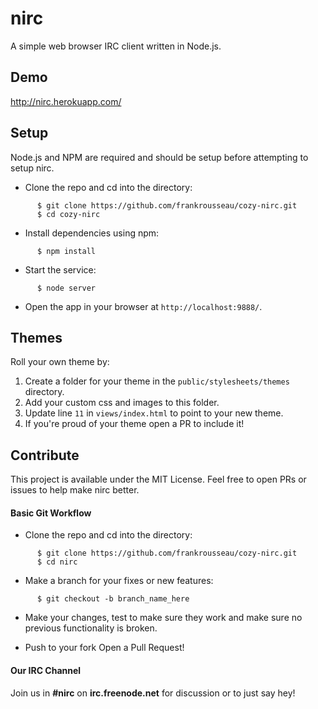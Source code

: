 # nirc
A simple web browser IRC client written in Node.js.

## Demo
http://nirc.herokuapp.com/

## Setup
Node.js and NPM are required and should be setup before attempting to setup nirc.

- Clone the repo and cd into the directory:

```
      $ git clone https://github.com/frankrousseau/cozy-nirc.git
      $ cd cozy-nirc
```

- Install dependencies using npm:

```
      $ npm install
```

- Start the service:

```
      $ node server
```

- Open the app in your browser at `http://localhost:9888/`.

## Themes
Roll your own theme by:

1. Create a folder for your theme in the `public/stylesheets/themes` directory.
1. Add your custom css and images to this folder.
2. Update line `11` in `views/index.html` to point to your new theme.
3. If you're proud of your theme open a PR to include it!

## Contribute
This project is available under the MIT License. Feel free to open PRs or issues to
help make nirc better.

#### Basic Git Workflow

- Clone the repo and cd into the directory:

```
      $ git clone https://github.com/frankrousseau/cozy-nirc.git
      $ cd nirc
```

- Make a branch for your fixes or new features:

```
      $ git checkout -b branch_name_here
```

- Make your changes, test to make sure they work and make sure no previous
functionality is broken.

- Push to your fork Open a Pull Request!

#### Our IRC Channel
Join us in **#nirc** on **irc.freenode.net** for discussion or to just say hey!

